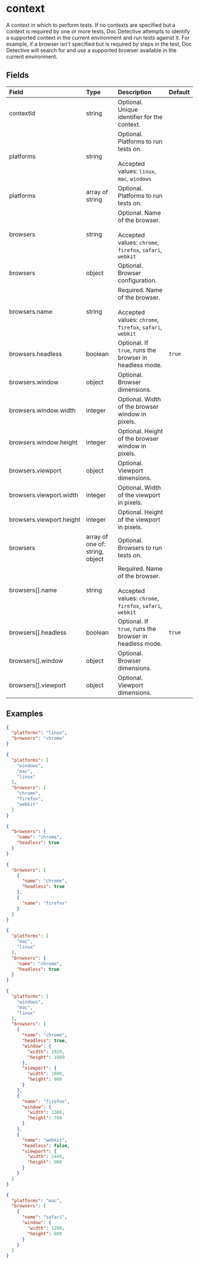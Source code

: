 
# context

A context in which to perform tests. If no contexts are specified but a context is required by one or more tests, Doc Detective attempts to identify a supported context in the current environment and run tests against it. For example, if a browser isn't specified but is required by steps in the test, Doc Detective will search for and use a supported browser available in the current environment.

## Fields

Field | Type | Description | Default
:-- | :-- | :-- | :--
contextId | string | Optional. Unique identifier for the context. | 
platforms | string | Optional. Platforms to run tests on.<br/><br/>Accepted values: `linux`, `mac`, `windows` | 
platforms | array of string | Optional. Platforms to run tests on. | 
browsers | string | Optional. Name of the browser.<br/><br/>Accepted values: `chrome`, `firefox`, `safari`, `webkit` | 
browsers | object | Optional. Browser configuration. | 
browsers.name | string | Required. Name of the browser.<br/><br/>Accepted values: `chrome`, `firefox`, `safari`, `webkit` | 
browsers.headless | boolean | Optional. If `true`, runs the browser in headless mode. | `true`
browsers.window | object | Optional. Browser dimensions. | 
browsers.window.width | integer | Optional. Width of the browser window in pixels. | 
browsers.window.height | integer | Optional. Height of the browser window in pixels. | 
browsers.viewport | object | Optional. Viewport dimensions. | 
browsers.viewport.width | integer | Optional. Width of the viewport in pixels. | 
browsers.viewport.height | integer | Optional. Height of the viewport in pixels. | 
browsers | array of one of: string, object | Optional. Browsers to run tests on. | 
browsers[].name | string | Required. Name of the browser.<br/><br/>Accepted values: `chrome`, `firefox`, `safari`, `webkit` | 
browsers[].headless | boolean | Optional. If `true`, runs the browser in headless mode. | `true`
browsers[].window | object | Optional. Browser dimensions. | 
browsers[].viewport | object | Optional. Viewport dimensions. | 

## Examples

```json
{
  "platforms": "linux",
  "browsers": "chrome"
}
```

```json
{
  "platforms": [
    "windows",
    "mac",
    "linux"
  ],
  "browsers": [
    "chrome",
    "firefox",
    "webkit"
  ]
}
```

```json
{
  "browsers": {
    "name": "chrome",
    "headless": true
  }
}
```

```json
{
  "browsers": [
    {
      "name": "chrome",
      "headless": true
    },
    {
      "name": "firefox"
    }
  ]
}
```

```json
{
  "platforms": [
    "mac",
    "linux"
  ],
  "browsers": {
    "name": "chrome",
    "headless": true
  }
}
```

```json
{
  "platforms": [
    "windows",
    "mac",
    "linux"
  ],
  "browsers": [
    {
      "name": "chrome",
      "headless": true,
      "window": {
        "width": 1920,
        "height": 1080
      },
      "viewport": {
        "width": 1600,
        "height": 900
      }
    },
    {
      "name": "firefox",
      "window": {
        "width": 1366,
        "height": 768
      }
    },
    {
      "name": "webkit",
      "headless": false,
      "viewport": {
        "width": 1440,
        "height": 900
      }
    }
  ]
}
```

```json
{
  "platforms": "mac",
  "browsers": [
    {
      "name": "safari",
      "window": {
        "width": 1280,
        "height": 800
      }
    }
  ]
}
```
